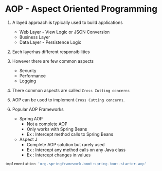 # AOP - Aspect Oriented Programming

1. A layed approach is typically used to build applications
    - Web Layer - View Logic or JSON Conversion
    - Business Layer
    - Data Layer - Persistence Logic

1. Each layerhas different responsibilities
1. However there are few common aspects
    - Security
    - Performance
    - Logging

1. There common aspects are called `Cross Cutting concerns`

1. AOP can be used to implement `Cross Cutting concerns`.

1. Popular AOP Frameworks
    - Spring AOP
        - Not a complete AOP
        - Only works with Spring Beans
        - Ex : Intercept method calls to Spring Beans
    - Aspect J
        - Complete AOP solution but rarely used
        - Ex : Intercept any method calls on any Java class
        - Ex : Intercept changes in values

```gradle
implementation 'org.springframework.boot:spring-boot-starter-aop'
```